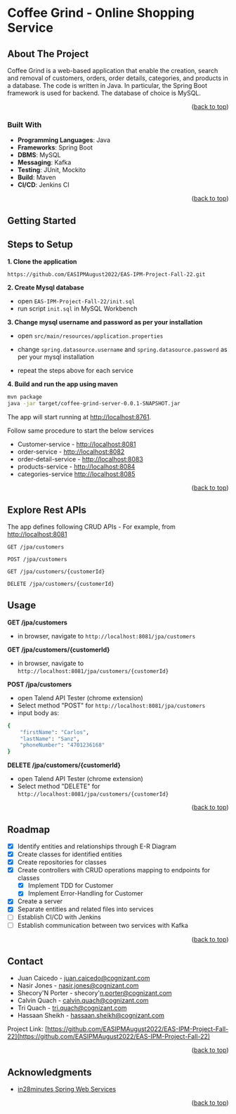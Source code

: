 # Coffee Grind - Online Shopping Service

## About The Project

Coffee Grind is a web-based application that enable the creation, search and removal of customers, orders, order details, categories, and products in a database. The code is written in Java. In particular, the Spring Boot framework is used for backend. The database of choice is MySQL.

<p align="right">(<a href="#readme-top">back to top</a>)</p>


### Built With

- **Programming Languages**: Java
- **Frameworks**: Spring Boot
- **DBMS**: MySQL
- **Messaging**: Kafka
- **Testing**: JUnit, Mockito
- **Build**: Maven
- **CI/CD**: Jenkins CI

<p align="right">(<a href="#readme-top">back to top</a>)</p>



<!-- GETTING STARTED-->
## Getting Started

## Steps to Setup

**1. Clone the application**

```bash
https://github.com/EASIPMAugust2022/EAS-IPM-Project-Fall-22.git
```

**2. Create Mysql database**
+ open `EAS-IPM-Project-Fall-22/init.sql`
+ run script `init.sql` in MySQL Workbench

**3. Change mysql username and password as per your installation**

+ open `src/main/resources/application.properties`

+ change `spring.datasource.username` and `spring.datasource.password` as per your mysql installation

+ repeat the steps above for each service

**4. Build and run the app using maven**

```bash
mvn package
java -jar target/coffee-grind-server-0.0.1-SNAPSHOT.jar

```
The app will start running at <http://localhost:8761>.

Follow same procedure to start the below services

- Customer-service - <http://localhost:8081> 
- order-service - <http://localhost:8082>
- order-detail-service - <http://localhost:8083>
- products-service - <http://localhost:8084>
- categories-service <http://localhost:8085>

<p align="right">(<a href="#readme-top">back to top</a>)</p>

## Explore Rest APIs

The app defines following CRUD APIs -
For example, from <http://localhost:8081> 

    GET /jpa/customers
    
    POST /jpa/customers
    
    GET /jpa/customers/{customerId}
    
    DELETE /jpa/customers/{customerId}

## Usage
**GET /jpa/customers**
+ in browser, navigate to `http://localhost:8081/jpa/customers`

**GET  /jpa/customers/{customerId}**
+ in browser, navigate to `http://localhost:8081/jpa/customers/{customerId}`

**POST /jpa/customers**
+ open Talend API Tester (chrome extension)
+ Select method "POST" for `http://localhost:8081/jpa/customers`
+ input body as:
```bash
{
    "firstName": "Carlos",
    "lastName": "Sanz",
    "phoneNumber": "4701236168"
}
```
**DELETE  /jpa/customers/{customerId}**
+ open Talend API Tester (chrome extension)
+ Select method "DELETE" for `http://localhost:8081/jpa/customers/{customerId}`

<p align="right">(<a href="#readme-top">back to top</a>)</p>



<!-- ROADMAP -->
## Roadmap

- [x] Identify entities and relationships through E-R Diagram
- [x] Create classes for identified entities
- [x] Create repositories for classes
- [x] Create controllers with CRUD operations mapping to endpoints for classes
    - [x] Implement TDD for Customer
    - [x] Implement Error-Handling for Customer
- [x] Create a server
- [x] Separate entities and related files into services
- [ ] Establish CI/CD with Jenkins
- [ ] Establish communication between two services with Kafka

<p align="right">(<a href="#readme-top">back to top</a>)</p>

<!-- CONTACT -->
## Contact

- Juan Caicedo - juan.caicedo@cognizant.com
- Nasir Jones - nasir.jones@cognizant.com
- Shecory'N Porter - shecory'n.porter@cognizant.com
- Calvin Quach - calvin.quach@cognizant.com
- Tri Quach - tri.quach@cognizant.com
- Hassaan Sheikh - hassaan.sheikh@cognizant.com



Project Link: [https://github.com/EASIPMAugust2022/EAS-IPM-Project-Fall-22](https://github.com/EASIPMAugust2022/EAS-IPM-Project-Fall-22)

<p align="right">(<a href="#readme-top">back to top</a>)</p>

<!-- ACKNOWLEDGMENTS -->
## Acknowledgments

* [in28minutes Spring Web Services](https://github.com/in28minutes/spring-web-services)

<p align="right">(<a href="#readme-top">back to top</a>)</p>

